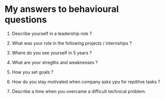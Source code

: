 # My answers to behavioural questions

1) Describe yourself in a leadership role ?

2) What was your role in the following projects / internships ?

3) Where do you see yourself in 5 years ?

4) What are your stregths and weaknesses ?

5) How you set goals ?

6) How do you stay motivated when company asks ypu for repititve tasks ?

7) Describe a time when you overcame a difficult technical problem.
